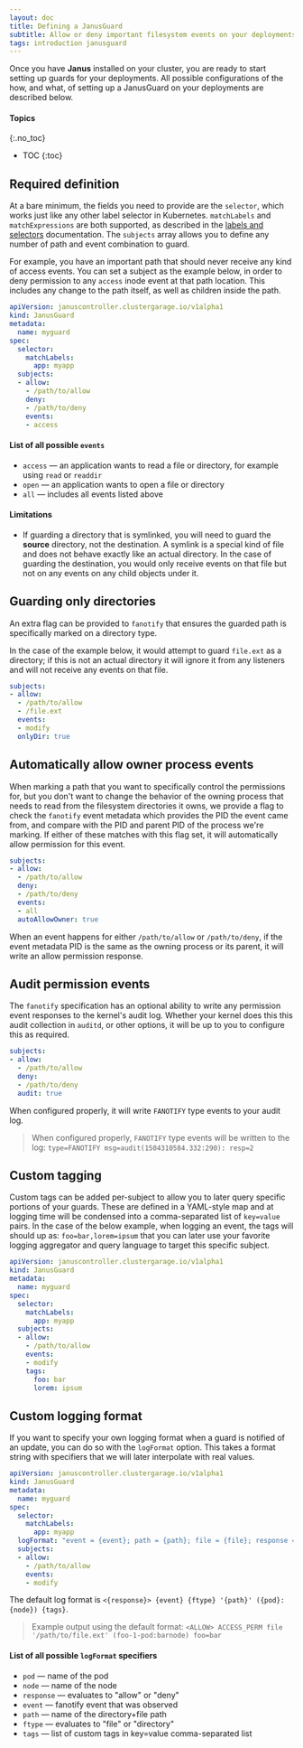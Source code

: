 ```yaml
---
layout: doc
title: Defining a JanusGuard
subtitle: Allow or deny important filesystem events on your deployments
tags: introduction janusguard
---
```


Once you have **Janus** installed on your cluster, you are ready to start
setting up guards for your deployments. All possible configurations of the how,
and what, of setting up a JanusGuard on your deployments are described
below.

#### Topics
{:.no_toc}
* TOC
{:toc}

## Required definition

At a bare minimum, the fields you need to provide are the `selector`, which
works just like any other label selector in Kubernetes. `matchLabels` and
`matchExpressions` are both supported, as described in the [labels and
selectors](https://kubernetes.io/docs/concepts/overview/working-with-objects/labels)
documentation. The `subjects` array allows you to define any number of path and
event combination to guard.

For example, you have an important path that should never receive any kind of
access events. You can set a subject as the example below, in order to deny
permission to any `access` inode event at that path location. This includes any
change to the path itself, as well as children inside the path.

```yaml
apiVersion: januscontroller.clustergarage.io/v1alpha1
kind: JanusGuard
metadata:
  name: myguard
spec:
  selector:
    matchLabels:
      app: myapp
  subjects:
  - allow:
    - /path/to/allow
    deny:
    - /path/to/deny
    events:
    - access
```

#### List of all possible `events`

- `access` &mdash; an application wants to read a file or directory, for
  example using `read` or `readdir`
- `open` &mdash; an application wants to open a file or directory
- `all` &mdash; includes all events listed above

#### Limitations

- If guarding a directory that is symlinked, you will need to guard the
  **source** directory, not the destination. A symlink is a special kind of
  file and does not behave exactly like an actual directory. In the case of
  guarding the destination, you would only receive events on that file but not
  on any events on any child objects under it.

## Guarding only directories

An extra flag can be provided to `fanotify` that ensures the guarded path is
specifically marked on a directory type.

In the case of the example below, it would attempt to guard `file.ext` as a
directory; if this is not an actual directory it will ignore it from any
listeners and will not receive any events on that file.

```yaml
subjects:
- allow:
  - /path/to/allow
  - /file.ext
  events:
  - modify
  onlyDir: true
```

## Automatically allow owner process events

When marking a path that you want to specifically control the permissions for,
but you don't want to change the behavior of the owning process that needs to
read from the filesystem directories it owns, we provide a flag to check the
`fanotify` event metadata which provides the PID the event came from, and
compare with the PID and parent PID of the process we're marking. If either of
these matches with this flag set, it will automatically allow permission for
this event.

```yaml
subjects:
- allow:
  - /path/to/allow
  deny:
  - /path/to/deny
  events:
  - all
  autoAllowOwner: true
```

When an event happens for either `/path/to/allow` or `/path/to/deny`, if the
event metadata PID is the same as the owning process or its parent, it will
write an allow permission response.

## Audit permission events

The `fanotify` specification has an optional ability to write any permission
event responses to the kernel's audit log. Whether your kernel does this this
audit collection in `auditd`, or other options, it will be up to you to
configure this as required.

```yaml
subjects:
- allow:
  - /path/to/allow
  deny:
  - /path/to/deny
  audit: true
```

When configured properly, it will write `FANOTIFY` type events to your audit
log.

> When configured properly, `FANOTIFY` type events will be written to the log:
`type=FANOTIFY msg=audit(1504310584.332:290): resp=2`

## Custom tagging

Custom tags can be added per-subject to allow you to later query specific
portions of your guards. These are defined in a YAML-style map and at logging
time will be condensed into a comma-separated list of `key=value` pairs. In the
case of the below example, when logging an event, the tags will should up as:
`foo=bar,lorem=ipsum` that you can later use your favorite logging aggregator
and query language to target this specific subject.

```yaml
apiVersion: januscontroller.clustergarage.io/v1alpha1
kind: JanusGuard
metadata:
  name: myguard
spec:
  selector:
    matchLabels:
      app: myapp
  subjects:
  - allow:
    - /path/to/allow
    events:
    - modify
    tags:
      foo: bar
      lorem: ipsum
```

## Custom logging format

If you want to specify your own logging format when a guard is notified of an
update, you can do so with the `logFormat` option. This takes a format string
with specifiers that we will later interpolate with real values.

```yaml
apiVersion: januscontroller.clustergarage.io/v1alpha1
kind: JanusGuard
metadata:
  name: myguard
spec:
  selector:
    matchLabels:
      app: myapp
  logFormat: "event = {event}; path = {path}; file = {file}; response = {allow}"
  subjects:
  - allow:
    - /path/to/allow
    events:
    - modify
```

The default log format is `<{response}> {event} {ftype} '{path}' ({pod}:{node}) {tags}`.

> Example output using the default format:
`<ALLOW> ACCESS_PERM file '/path/to/file.ext' (foo-1-pod:barnode) foo=bar`

#### List of all possible `logFormat` specifiers

- `pod` &mdash; name of the pod
- `node` &mdash; name of the node
- `response` &mdash; evaluates to "allow" or "deny"
- `event` &mdash; fanotify event that was observed
- `path` &mdash; name of the directory+file path
- `ftype` &mdash; evaluates to "file" or "directory"
- `tags` &mdash; list of custom tags in key=value comma-separated list


